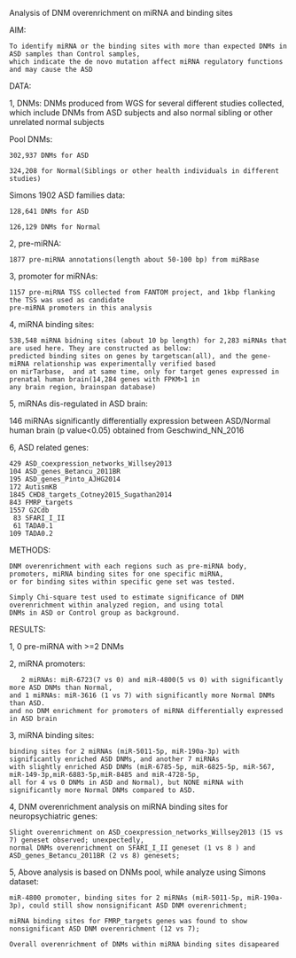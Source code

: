 Analysis of DNM overenrichment on miRNA and binding sites

AIM:

	To identify miRNA or the binding sites with more than expected DNMs in ASD samples than Control samples, 
	which indicate the de novo mutation affect miRNA regulatory functions and may cause the ASD

DATA:

1, DNMs: DNMs produced from WGS for several different studies collected, which include DNMs from ASD subjects 
and also normal sibling or other unrelated normal subjects 

Pool DNMs:

	302,937 DNMs for ASD

	324,208 for Normal(Siblings or other health individuals in different studies)

Simons 1902 ASD families data:

	128,641 DNMs for ASD

	126,129 DNMs for Normal 
 
2, pre-miRNA: 

	1877 pre-miRNA annotations(length about 50-100 bp) from miRBase

3, promoter for miRNAs:

	1157 pre-miRNA TSS collected from FANTOM project, and 1kbp flanking the TSS was used as candidate 
	pre-miRNA promoters in this analysis

4, miRNA binding sites:

	538,548 miRNA bidning sites (about 10 bp length) for 2,283 miRNAs that are used here. They are constructed as bellow: 
	predicted binding sites on genes by targetscan(all), and the gene-miRNA relationship was experimentally verified based 
	on mirTarbase,  and at same time, only for target genes expressed in prenatal human brain(14,284 genes with FPKM>1 in 
	any brain region, brainspan database)

5, miRNAs dis-regulated in ASD brain:

146 miRNAs significantly differentially expression between ASD/Normal human brain (p value<0.05) obtained from Geschwind_NN_2016

6, ASD related genes:

	429 ASD_coexpression_networks_Willsey2013
    104 ASD_genes_Betancu_2011BR
    195 ASD_genes_Pinto_AJHG2014
    172 AutismKB
   	1845 CHD8_targets_Cotney2015_Sugathan2014
    843 FMRP_targets
   	1557 G2Cdb
     83 SFARI_I_II
     61 TADA0.1
    109 TADA0.2

METHODS:

	DNM overenrichment with each regions such as pre-miRNA body, promoters, miRNA binding sites for one specific miRNA, 
	or for binding sites within specific gene set was tested. 

	Simply Chi-square test used to estimate significance of DNM overenrichment within analyzed region, and using total 
	DNMs in ASD or Control group as background.  

RESULTS:

1, 0 pre-miRNA with >=2 DNMs

2, miRNA promoters: 

       2 miRNAs: miR-6723(7 vs 0) and miR-4800(5 vs 0) with significantly more ASD DNMs than Normal, 
	and 1 miRNAs: miR-3616 (1 vs 7) with significantly more Normal DNMs than ASD.
	and no DNM enrichment for promoters of miRNA differentially expressed in ASD brain 
3,  miRNA binding sites:
	
	binding sites for 2 miRNAs (miR-5011-5p, miR-190a-3p) with significantly enriched ASD DNMs, and another 7 miRNAs 
	with slightly enriched ASD DNMs (miR-6785-5p, miR-6825-5p, miR-567, miR-149-3p,miR-6883-5p,miR-8485 and miR-4728-5p, 
	all for 4 vs 0 DNMs in ASD and Normal), but NONE miRNA with significantly more Normal DNMs compared to ASD.

4,	DNM overenrichment analysis on miRNA binding sites for neuropsychiatric 	genes:
	
	Slight overenrichment on ASD_coexpression_networks_Willsey2013 (15 vs 7) geneset observed; unexpectedly, 
	normal DNMs overenrichment on SFARI_I_II geneset (1 vs 8 ) and ASD_genes_Betancu_2011BR (2 vs 8) genesets;

5,	Above analysis is based on DNMs pool, while analyze using Simons dataset:
	
	miR-4800 promoter, binding sites for 2 miRNAs (miR-5011-5p, miR-190a-3p), could still show nonsignificant ASD DNM overenrichment; 
	
	miRNA binding sites for FMRP_targets genes was found to show nonsignificant ASD DNM overenrichment (12 vs 7);
	
	Overall overenrichment of DNMs within miRNA binding sites disapeared
	
